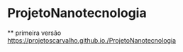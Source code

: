 # ProjetoNanotecnologia

** primeira versão
https://projetoscarvalho.github.io./ProjetoNanotecnologia
